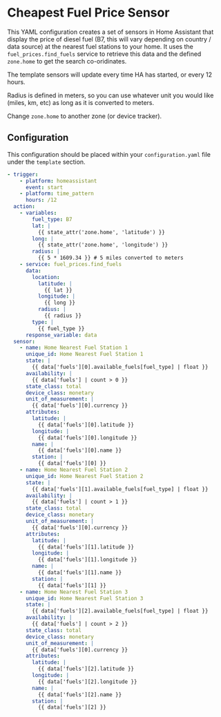 # Cheapest Fuel Price Sensor

This YAML configuration creates a set of sensors in Home Assistant that display the price of diesel fuel (B7, this will vary depending on country / data source) at the nearest fuel stations to your home. It uses the `fuel_prices.find_fuels` service to retrieve this data and the defined `zone.home` to get the search co-oridinates.

The template sensors will update every time HA has started, or every 12 hours.

Radius is defined in meters, so you can use whatever unit you would like (miles, km, etc) as long as it is converted to meters.

Change `zone.home` to another zone (or device tracker).

## Configuration

This configuration should be placed within your `configuration.yaml` file under the `template` section.

```yaml
- trigger:
    - platform: homeassistant
      event: start
    - platform: time_pattern
      hours: /12
  action:
    - variables:
        fuel_type: B7
        lat: |
          {{ state_attr('zone.home', 'latitude') }}
        long: |
          {{ state_attr('zone.home', 'longitude') }}
        radius: |
          {{ 5 * 1609.34 }} # 5 miles converted to meters
    - service: fuel_prices.find_fuels
      data:
        location:
          latitude: |
            {{ lat }}
          longitude: |
            {{ long }}
          radius: |
            {{ radius }}
        type: |
          {{ fuel_type }}
      response_variable: data
  sensor:
    - name: Home Nearest Fuel Station 1
      unique_id: Home Nearest Fuel Station 1
      state: |
        {{ data['fuels'][0].available_fuels[fuel_type] | float }}
      availability: |
        {{ data['fuels'] | count > 0 }}
      state_class: total
      device_class: monetary
      unit_of_measurement: |
        {{ data['fuels'][0].currency }}
      attributes:
        latitude: |
          {{ data['fuels'][0].latitude }}
        longitude: |
          {{ data['fuels'][0].longitude }}
        name: |
          {{ data['fuels'][0].name }}
        station: |
          {{ data['fuels'][0] }}
    - name: Home Nearest Fuel Station 2
      unique_id: Home Nearest Fuel Station 2
      state: |
        {{ data['fuels'][1].available_fuels[fuel_type] | float }}
      availability: |
        {{ data['fuels'] | count > 1 }}
      state_class: total
      device_class: monetary
      unit_of_measurement: |
        {{ data['fuels'][0].currency }}
      attributes:
        latitude: |
          {{ data['fuels'][1].latitude }}
        longitude: |
          {{ data['fuels'][1].longitude }}
        name: |
          {{ data['fuels'][1].name }}
        station: |
          {{ data['fuels'][1] }}
    - name: Home Nearest Fuel Station 3
      unique_id: Home Nearest Fuel Station 3
      state: |
        {{ data['fuels'][2].available_fuels[fuel_type] | float }}
      availability: |
        {{ data['fuels'] | count > 2 }}
      state_class: total
      device_class: monetary
      unit_of_measurement: |
        {{ data['fuels'][0].currency }}
      attributes:
        latitude: |
          {{ data['fuels'][2].latitude }}
        longitude: |
          {{ data['fuels'][2].longitude }}
        name: |
          {{ data['fuels'][2].name }}
        station: |
          {{ data['fuels'][2] }}
```
